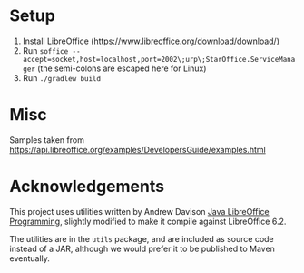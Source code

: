 # Setup

1. Install LibreOffice (https://www.libreoffice.org/download/download/)
2. Run `soffice --accept=socket,host=localhost,port=2002\;urp\;StarOffice.ServiceManager` (the semi-colons are escaped
   here for Linux)
3. Run `./gradlew build`

# Misc

Samples taken from https://api.libreoffice.org/examples/DevelopersGuide/examples.html

# Acknowledgements

This project uses utilities written by Andrew Davison
[Java LibreOffice Programming](http://fivedots.coe.psu.ac.th/~ad/jlop/), slightly modified to make it compile against
LibreOffice 6.2.

The utilities are in the `utils` package, and are included as source code instead of a JAR, although we would prefer it
to be published to Maven eventually.
